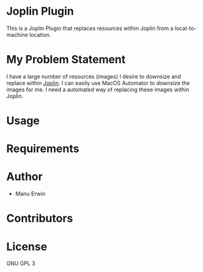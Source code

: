 # Joplin Plugin
This is a Joplin Plugin that replaces resources within Joplin from a local-to-machine location.

# My Problem Statement
I have a large number of resources (images) I desire to downsize and replace within [Joplin](https://joplinapp.org/).
I can easily use MacOS Automator to downsize the images for me.
I need a automated way of replacing these images within Joplin.

# Usage

# Requirements

# Author
- Manu Erwin

# Contributors

# License
GNU GPL 3